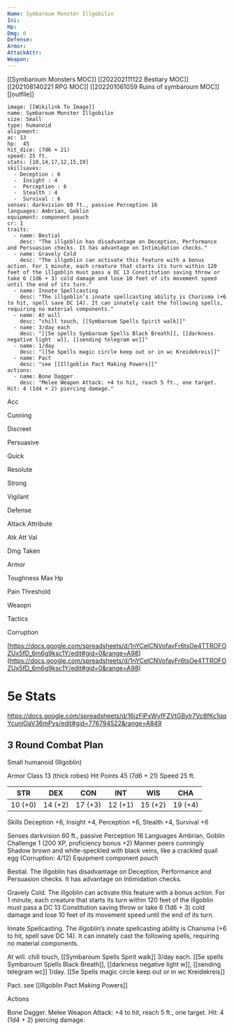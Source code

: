 ```yaml
---
Name: Symbaroum Monster Illgobilin
Ini: 
Hp: 
Dmg: 0
Defense: 
Armor: 
AttackAttr: 
Weapon: 
---
```

[[Symbaroum Monsters MOC]]
[[202202111122 Bestiary MOC]]
[[202108140221 RPG MOC]]
[[202201061059 Ruins of symbaroum MOC]]
[[outfile]]
```statblock
image: [[Wikilink To Image]]
name: Symbaroum Monster Illgobilin
size: Small
type: humanoid
alignment:
ac: 13
hp:  45
hit_dice: (7d6 + 21)
speed: 25 ft.
stats: [10,14,17,12,15,19]
skillsaves:
  - Deception : 6
  -  Insight : 4
  -  Perception : 6
  -  Stealth : 4
  -  Survival : 6
senses: darkvision 60 ft., passive Perception 16
languages: Ambrian, Goblin
equipment: component pouch
cr: 1
traits:
  - name: Bestial
    desc: "The illgoblin has disadvantage on Deception, Performance and Persuasion checks. It has advantage on Intimidation checks."
  - name: Gravely Cold
    desc: "The illgoblin can activate this feature with a bonus action. For 1 minute, each creature that starts its turn within 120 feet of the illgoblin must pass a DC 13 Constitution saving throw or take 6 (1d6 + 3) cold damage and lose 10 feet of its movement speed until the end of its turn."
  - name: Innate Spellcasting
    desc: "The illgoblin’s innate spellcasting ability is Charisma (+6 to hit, spell save DC 14). It can innately cast the following spells, requiring no material components."
  - name: At will
    desc: "chill touch, [[Symbaroum Spells Spirit walk]]"
  - name: 3/day each
    desc: "[[5e spells Symbaroum Spells Black Breath]], [[darkness negative light  w]], [[sending telegram wc]]"
  - name: 1/day
    desc: "[[5e Spells magic circle keep out or in wc Kreidekreis]]"
  - name: Pact
    desc: "see [[Illgoblin Pact Making Powers]]"
actions:
  - name: Bone Dagger
    desc: "Melee Weapon Attack: +4 to hit, reach 5 ft., one target. Hit: 4 (1d4 + 2) piercing damage."
```
Acc

Cunning

Discreet

Persuasive

Quick

Resolute

Strong

Vigilant

Defense

Attack Attribute

Atk Att Val

Dmg Taken

Armor

Toughness Max Hp

Pain Threshold

Weaopn

Tactics

Corruption

[https://docs.google.com/spreadsheets/d/1nYCeICNVofayFr6tsOe4TTROFOZUx5fD_6m6g9ksc1Y/edit#gid=0&range=A98](https://docs.google.com/spreadsheets/d/1nYCeICNVofayFr6tsOe4TTROFOZUx5fD_6m6g9ksc1Y/edit#gid=0&range=A98)

# 5e Stats 
https://docs.google.com/spreadsheets/d/16jzFlPxWvfFZVtGBylr7Vc8fKc1qqYcunjOaV36mPys/edit#gid=776794522&range=A849
## 3 Round Combat Plan

Small humanoid (Illgoblin)

Armor Class 13 (thick robes) 
Hit Points 45 (7d6 + 21) 
Speed 25 ft.

 

| STR     | DEX     | CON     | INT     | WIS     | CHA     |
| ------- | ------- | ------- | ------- | ------- | ------- |
| 10 (+0) | 14 (+2) | 17 (+3) | 12 (+1) | 15 (+2) | 19 (+4) |

 

Skills Deception +6, Insight +4, Perception +6, Stealth +4, Survival +6

Senses darkvision 60 ft., passive Perception 16 
Languages Ambrian, Goblin  
Challenge 1 (200 XP, proficiency bonus +2) 
Manner peers cunningly
Shadow brown and white-speckled with black veins, like a crackled quail egg (Corruption: 4/12)
Equipment component pouch

 

Bestial. The illgoblin has disadvantage on Deception, Performance and Persuasion checks. It has advantage on Intimidation checks.

Gravely Cold. The illgoblin can activate this feature with a bonus action. For 1 minute, each creature that starts its turn within 120 feet of the illgoblin must pass a DC 13 Constitution saving throw or take 6 (1d6 + 3) cold damage and lose 10 feet of its movement speed until the end of its turn.

Innate Spellcasting. The illgoblin’s innate spellcasting ability is Charisma (+6 to hit, spell save DC 14). It can innately cast the following spells, requiring no material components.

At will. chill touch, [[Symbaroum Spells Spirit walk]] 
3/day each. [[5e spells Symbaroum Spells Black Breath]], [[darkness negative light  w]], [[sending telegram wc]]
1/day. [[5e Spells magic circle keep out or in wc Kreidekreis]]

Pact. see [[Illgoblin Pact Making Powers]]

Actions

Bone Dagger. Melee Weapon Attack: +4 to hit, reach 5 ft., one target. Hit: 4 (1d4 + 2) piercing damage.

 